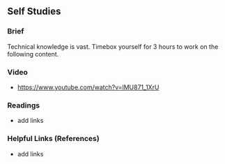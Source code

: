 ## Self Studies

### Brief

Technical knowledge is vast. Timebox yourself for 3 hours to work on the following content.

### Video 

- https://www.youtube.com/watch?v=lMU871_1XrU

### Readings

- add links

### Helpful Links (References)

- add links
